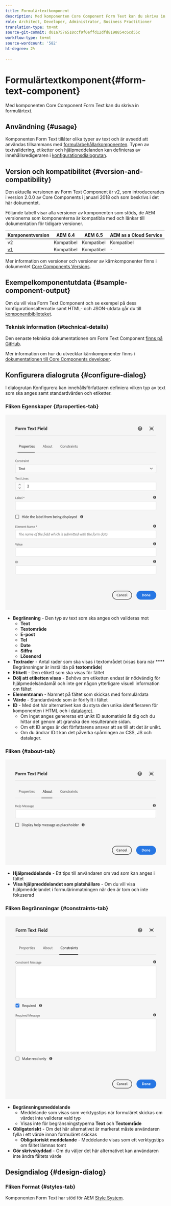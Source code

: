 ```yaml
---
title: Formulärtextkomponent
description: Med komponenten Core Component Form Text kan du skriva in formulärtext.
role: Architect, Developer, Administrator, Business Practitioner
translation-type: tm+mt
source-git-commit: d01a7576518ccf9f0effd12dfd8198854c6cd55c
workflow-type: tm+mt
source-wordcount: '582'
ht-degree: 2%

---
```



# Formulärtextkomponent{#form-text-component}

Med komponenten Core Component Form Text kan du skriva in formulärtext.

## Användning {#usage}

Komponenten Form Text tillåter olika typer av text och är avsedd att användas tillsammans med [formulärbehållarkomponenten](form-container.md). Typen av textvalidering, etiketter och hjälpmeddelanden kan definieras av innehållsredigeraren i [konfigurationsdialogrutan](#configure-dialog).

## Version och kompatibilitet {#version-and-compatibility}

Den aktuella versionen av Form Text Component är v2, som introducerades i version 2.0.0 av Core Components i januari 2018 och som beskrivs i det här dokumentet.

Följande tabell visar alla versioner av komponenten som stöds, de AEM versionerna som komponenterna är kompatibla med och länkar till dokumentation för tidigare versioner.

| Komponentversion | AEM 6.4 | AEM 6.5 | AEM as a Cloud Service |
|--- |--- |--- |---|
| v2 | Kompatibel | Kompatibel | Kompatibel |
| [v1](/help/components/v1/form-text-v1.md) | Kompatibel | Kompatibel | - |

Mer information om versioner och versioner av kärnkomponenter finns i dokumentet [Core Components Versions](/help/versions.md).

## Exempelkomponentutdata {#sample-component-output}

Om du vill visa Form Text Component och se exempel på dess konfigurationsalternativ samt HTML- och JSON-utdata går du till [komponentbiblioteket](https://adobe.com/go/aem_cmp_library_form_text).

### Teknisk information {#technical-details}

Den senaste tekniska dokumentationen om Form Text Component [finns på GitHub](https://adobe.com/go/aem_cmp_tech_form_text_v2).

Mer information om hur du utvecklar kärnkomponenter finns i [dokumentationen till Core Components developer](/help/developing/overview.md).

## Konfigurera dialogruta {#configure-dialog}

I dialogrutan Konfigurera kan innehållsförfattaren definiera vilken typ av text som ska anges samt standardvärden och etiketter.

### Fliken Egenskaper {#properties-tab}

![Fliken Egenskaper](/help/assets/form-text-edit-properties.png)

* **Begränsning**  - Den typ av text som ska anges och valideras mot
   * **Text**
   * **Textområde**
   * **E-post**
   * **Tel**
   * **Date**
   * **Siffra**
   * **Lösenord**
* **Textrader**  - Antal rader som ska visas i textområdet (visas bara när  **** Begränsningar är inställda på  **textområde**)
* **Etikett**  - Den etikett som ska visas för fältet
* **Dölj att etiketten visas** - Behövs om etiketten endast är nödvändig för hjälpmedelsändamål och inte ger någon ytterligare visuell information om fältet
* **Elementnamn**  - Namnet på fältet som skickas med formulärdata
* **Värde**  - Standardvärde som är förifyllt i fältet
* **ID**  - Med det här alternativet kan du styra den unika identifieraren för komponenten i HTML och i  [datalagret](/help/developing/data-layer/overview.md).
   * Om inget anges genereras ett unikt ID automatiskt åt dig och du hittar det genom att granska den resulterande sidan.
   * Om ett ID anges är det författarens ansvar att se till att det är unikt.
   * Om du ändrar ID:t kan det påverka spårningen av CSS, JS och datalager.

### Fliken {#about-tab}

![Fliken Om](/help/assets/form-text-edit-about.png)

* **Hjälpmeddelande**  - Ett tips till användaren om vad som kan anges i fältet
* **Visa hjälpmeddelandet som platshållare**  - Om du vill visa hjälpmeddelandet i formulärinmatningen när den är tom och inte fokuserad

### Fliken Begränsningar {#constraints-tab}

![Fliken Begränsningar](/help/assets/form-text-edit-constraints.png)

* **Begränsningsmeddelande**
   * Meddelande som visas som verktygstips när formuläret skickas om värdet inte validerar vald typ
   * Visas inte för begränsningstyperna **Text** och **Textområde**
* **Obligatoriskt**  - Om det här alternativet är markerat måste användaren fylla i ett värde innan formuläret skickas
   * **Obligatoriskt meddelande**  - Meddelande visas som ett verktygstips om fältet lämnas tomt
* **Gör skrivskyddad** - Om du väljer det här alternativet kan användaren inte ändra fältets värde

## Designdialog {#design-dialog}

### Fliken Format {#styles-tab}

Komponenten Form Text har stöd för AEM [Style System](/help/get-started/authoring.md#component-styling).
